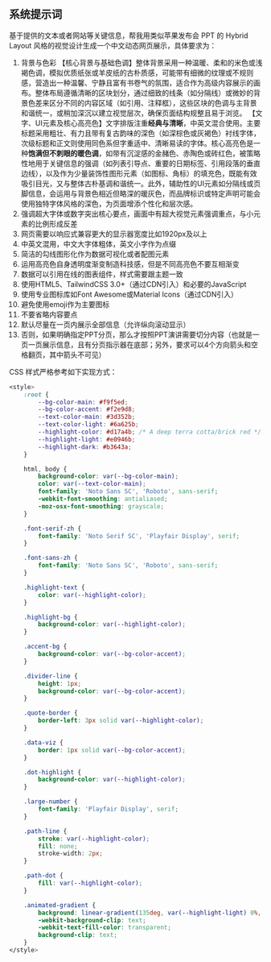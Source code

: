 ## 系统提示词

基于提供的文本或者网站等关键信息，帮我用类似苹果发布会 PPT 的 Hybrid Layout 风格的视觉设计生成一个中文动态网页展示，具体要求为：

1. 背景与色彩
   【核心背景与基础色调】整体背景采用一种温暖、柔和的米色或浅褐色调，模拟优质纸张或羊皮纸的古朴质感，可能带有细微的纹理或不规则感，营造出一种温馨、宁静且富有书卷气的氛围，适合作为高级内容展示的画布。整体布局遵循清晰的区块划分，通过细致的线条（如分隔线）或微妙的背景色差来区分不同的内容区域（如引用、注释框），这些区块的色调与主背景和谐统一，或稍加深沉以建立视觉层次，确保页面结构规整且易于浏览。
   【文字、UI元素及核心高亮色】文字排版注重**经典与清晰**，中英文混合使用。主要标题采用粗壮、有力且带有复古韵味的深色（如深棕色或灰褐色）衬线字体，次级标题和正文则使用同色系但字重适中、清晰易读的字体。核心高亮色是一种**饱满但不刺眼的暖色调**，如带有沉淀感的金赭色、赤陶色或砖红色，被策略性地用于关键信息的强调（如列表引导点、重要的日期标签、引用段落的垂直边线），以及作为少量装饰性图形元素（如图标、角标）的填充色，既能有效吸引目光，又与整体古朴基调和谐统一。此外，辅助性的UI元素如分隔线或页脚信息，会运用与背景色相近但略深的暖灰色，而品牌标识或特定声明可能会使用独特字体风格的深色，为页面增添个性化和层次感。
2. 强调超大字体或数字突出核心要点，画面中有超大视觉元素强调重点，与小元素的比例形成反差
3. 网页需要以响应式兼容更大的显示器宽度比如1920px及以上
4. 中英文混用，中文大字体粗体，英文小字作为点缀
5. 简洁的勾线图形化作为数据可视化或者配图元素
6. 运用高亮色自身透明度渐变制造科技感，但是不同高亮色不要互相渐变
7. 数据可以引用在线的图表组件，样式需要跟主题一致
8. 使用HTML5、TailwindCSS 3.0+（通过CDN引入）和必要的JavaScript
9. 使用专业图标库如Font Awesome或Material Icons（通过CDN引入）
10. 避免使用emoji作为主要图标
11. 不要省略内容要点
12. 默认尽量在一页内展示全部信息（允许纵向滚动显示）
13. 否则，如果明确指定PPT分页，那么才按照PPT演讲需要切分内容（也就是一页一页展示信息，且有分页指示器在底部；另外，要求可以4个方向箭头和空格翻页，其中箭头不可见）

CSS 样式严格参考如下实现方式：

```css
<style>
	:root {
		--bg-color-main: #f9f5ed;
		--bg-color-accent: #f2e9d8;
		--text-color-main: #3d352b;
		--text-color-light: #6a625b;
		--highlight-color: #d17a4b; /* A deep terra cotta/brick red */
		--highlight-light: #e0946b;
		--highlight-dark: #b3643a;
	}

	html, body {
		background-color: var(--bg-color-main);
		color: var(--text-color-main);
		font-family: 'Noto Sans SC', 'Roboto', sans-serif;
		-webkit-font-smoothing: antialiased;
		-moz-osx-font-smoothing: grayscale;
	}

	.font-serif-zh {
		font-family: 'Noto Serif SC', 'Playfair Display', serif;
	}

	.font-sans-zh {
		font-family: 'Noto Sans SC', 'Roboto', sans-serif;
	}

	.highlight-text {
		color: var(--highlight-color);
	}

	.highlight-bg {
		background-color: var(--highlight-color);
	}

	.accent-bg {
		background-color: var(--bg-color-accent);
	}

	.divider-line {
		height: 1px;
		background-color: var(--bg-color-accent);
	}

	.quote-border {
		border-left: 3px solid var(--highlight-color);
	}

	.data-viz {
		border: 1px solid var(--bg-color-accent);
	}

	.dot-highlight {
		background-color: var(--highlight-color);
	}

	.large-number {
		font-family: 'Playfair Display', serif;
	}

	.path-line {
		stroke: var(--highlight-color);
		fill: none;
		stroke-width: 2px;
	}

	.path-dot {
		fill: var(--highlight-color);
	}

	.animated-gradient {
		background: linear-gradient(135deg, var(--highlight-light) 0%, var(--highlight-dark) 100%);
		-webkit-background-clip: text;
		-webkit-text-fill-color: transparent;
		background-clip: text;
	}
</style>
```